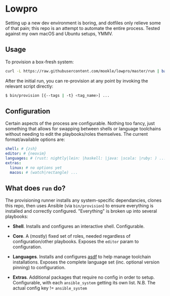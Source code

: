 # Lowpro

Setting up a new dev environment is boring, and dotfiles only relieve some of that pain; this repo is an attempt to automate the entire process. Tested against my own macOS and Ubuntu setups, YMMV.

## Usage

To provision a box-fresh system:

```bash
curl -L https://raw.githubusercontent.com/mookle/lowpro/master/run | bash
```

After the initial run, you can re-provision at any point by invoking the relevant script directly:

```bash
$ bin/provision [{--tags | -t} <tag_name>] ...
```

## Configuration

Certain aspects of the process are configurable. Nothing too fancy, just something that allows for swapping between shells or language toolchains without needing to edit the playbooks/roles themselves. The current format/available options are:

```yaml
shell: # {zsh}
editor: # {neovim}
languages: # (rust: nightly|lein: |haskell: |java: |scala: |ruby: ) ...
extras:
  linux: # no options yet
  macos: # (watch|rectangle) ...
```

## What does `run` do?

The provisioning runner installs any system-specific dependancies, clones this repo, then uses Ansible (via `bin/provision`) to ensure everything is installed and correctly configured. "Everything" is broken up into several playbooks:

- **Shell**. Installs and configures an interactive shell. Configurable.

- **Core**. A (mostly) fixed set of roles, needed regardless of configuration/other playbooks. Exposes the `editor` param to configuration.

- **Languages**. Installs and configures [asdf](https://github.com/asdf-vm/asdf) to help manage toolchain installations. Exposes the complete language set (inc. optional version pinning) to configuration.

- **Extras**. Additional packages that require no config in order to setup. Configurable, with each `ansible_system` getting its own list. N.B. The actual config key != `ansible_system`

